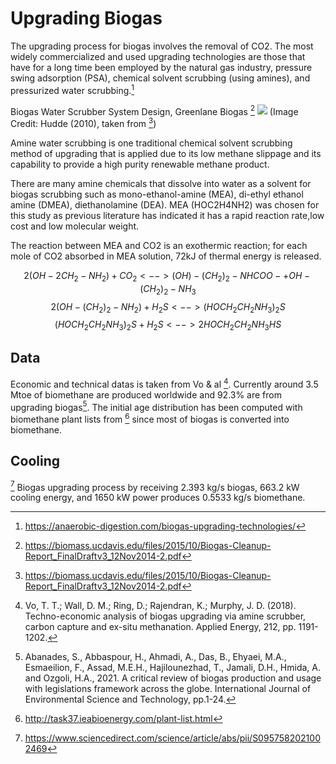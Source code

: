 # Upgrading Biogas

The upgrading process for biogas involves the removal of CO2. The most widely commercialized and used upgrading technologies are those that have for a long time been employed by the natural gas industry, pressure swing adsorption (PSA), chemical solvent scrubbing (using amines), and pressurized water scrubbing.[^2]

Biogas Water Scrubber System Design, Greenlane Biogas [^3]
![](water_scrubbing.PNG)
(Image Credit: Hudde (2010), taken from [^3])

Amine water scrubbing is one traditional chemical solvent scrubbing method of upgrading that is applied due to its low methane slippage and its capability to provide a high purity renewable methane product.

There are many amine chemicals that dissolve into water as a solvent for biogas scrubbing such as mono-ethanol-amine (MEA), di-ethyl ethanol amine (DMEA), diethanolamine (DEA). MEA (HOC2H4NH2) was chosen for this study as previous literature has indicated it has a rapid reaction rate,low cost and low molecular weight.

The reaction between MEA and CO2 is an exothermic reaction; for each mole of CO2 absorbed in MEA solution, 72kJ of thermal energy is released.

$$2(OH - 2CH_2 - NH_2) + CO_2 <--> (OH) - (CH_2)_2 - NHCOO- + OH - (CH_2)_2 - NH_3$$
$$2(OH - (CH_2)_2 - NH_2) + H_2S <--> (HOCH_2CH_2NH_3)_2S$$
$$(HOCH_2CH_2NH_3)_2S + H_2S <-->2HOCH_2CH_2NH_3HS$$

## Data

Economic and technical datas is taken from Vo & al [^1].
Currently around 3.5 Mtoe of biomethane are produced worldwide and 92.3% are from upgrading biogas[^4].
The initial age distribution has been computed with biomethane plant lists from [^5] since most of biogas is converted into biomethane.

## Cooling
[^6] Biogas upgrading process by receiving 2.393 kg/s biogas, 663.2 kW cooling energy, and 1650 kW power produces 0.5533 kg/s biomethane.


[^1]: Vo, T. T.; Wall, D. M.; Ring, D.; Rajendran, K.; Murphy, J. D. (2018). Techno-economic analysis of biogas upgrading via amine scrubber, carbon capture and ex-situ methanation. Applied Energy, 212, pp. 1191-1202.
[^2]:https://anaerobic-digestion.com/biogas-upgrading-technologies/
[^3]:https://biomass.ucdavis.edu/files/2015/10/Biogas-Cleanup-Report_FinalDraftv3_12Nov2014-2.pdf
[^4]:Abanades, S., Abbaspour, H., Ahmadi, A., Das, B., Ehyaei, M.A., Esmaeilion, F., Assad, M.E.H., Hajilounezhad, T., Jamali, D.H., Hmida, A. and Ozgoli, H.A., 2021. A critical review of biogas production and usage with legislations framework across the globe. International Journal of Environmental Science and Technology, pp.1-24.
[^5]:http://task37.ieabioenergy.com/plant-list.html
[^6]:https://www.sciencedirect.com/science/article/abs/pii/S0957582021002469
